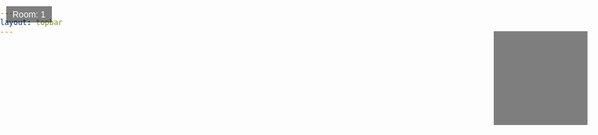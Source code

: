 ```yaml
---
layout: topbar
---
```


<html lang="en">
<head>
    <meta charset="UTF-8">
    <meta name="viewport" content="width=device-width, initial-scale=1.0">
    <title>Galería virtual astronómica</title>
    <style>
        body, html {
            margin: 0;
            padding: 0;
            overflow: hidden;
        }
        canvas {
            display: block;
        }
        #roomIndicator {
            position: absolute;
            top: 10px;
            left: 10px;
            padding: 5px 10px;
            background-color: rgba(0, 0, 0, 0.5);
            color: white;
            font-family: Arial, sans-serif;
        }
        #minimap {
            position: absolute;
            top: 50px;
            right: 20px;
            width: 150px;
            height: 150px;
            background-color: rgba(0, 0, 0, 0.5);
        }
        #minimap canvas {
            width: 100%;
            height: 100%;
        }
    </style>
</head>
<body>
    <canvas id="gameCanvas"></canvas>
    <div id="roomIndicator">Room: 1</div>
    <div id="minimap"><canvas id="minimapCanvas"></canvas></div>
    <script>
        const canvas = document.getElementById('gameCanvas');
        const ctx = canvas.getContext('2d');
        const roomIndicator = document.getElementById('roomIndicator');
        const minimapCanvas = document.getElementById('minimapCanvas');
        const minimapCtx = minimapCanvas.getContext('2d');
        canvas.width = window.innerWidth;
        canvas.height = window.innerHeight;
        minimapCanvas.width = 100;
        minimapCanvas.height = 100;

        let map = [];

        // Player settings
        const player = {
            x: 15,
            y: 2,
            angle: 0,
            speed: 0,
            turnSpeed: 0,
            minDistanceToWall: 0.1,
            maxDistanceToTexture: 1
        };

        let currentRoom = null;
        const textures = {};
        let skyTexture = null;
        let floorTexture = null;

        function preloadTextures(urls) {
            const promises = Object.entries(urls).map(([key, url]) => {
                return new Promise((resolve, reject) => {
                    if (textures[key]) {
                        resolve();
                    } else {
                        const img = new Image();
                        img.src = url;
                        img.onload = () => {
                            textures[key] = createMipmaps(img);
                            resolve();
                        };
                        img.onerror = reject;
                    }
                });
            });
            return Promise.all(promises);
        }

        function preloadSkyAndFloorTextures(skyUrl, floorUrl) {
            return new Promise((resolve, reject) => {
                const skyImg = new Image();
                skyImg.src = skyUrl;
                skyImg.onload = () => {
                    skyTexture = skyImg;
                    const floorImg = new Image();
                    floorImg.src = floorUrl;
                    floorImg.onload = () => {
                        floorTexture = floorImg;
                        resolve();
                    };
                    floorImg.onerror = reject;
                };
                skyImg.onerror = reject;
            });
        }

        function createMipmaps(image) {
            const mipmaps = [image];
            let width = image.width / 2;
            let height = image.height / 2;
            while (width >= 1 && height >= 1) {
                const canvas = document.createElement('canvas');
                canvas.width = width;
                canvas.height = height;
                const ctx = canvas.getContext('2d');
                ctx.drawImage(image, 0, 0, width, height);
                mipmaps.push(canvas);
                width /= 2;
                height /= 2;
            }
            return mipmaps;
        }

        function handleInput() {
            window.addEventListener('keydown', (e) => {
                switch (e.keyCode) {
                    case 37: player.turnSpeed = -0.05; break;
                    case 39: player.turnSpeed = 0.05; break;
                    case 38: player.speed = 0.1; break;
                    case 40: player.speed = -0.1; break;
                }
            });

            window.addEventListener('keyup', (e) => {
                switch (e.keyCode) {
                    case 37:
                    case 39: player.turnSpeed = 0; break;
                    case 38:
                    case 40: player.speed = 0; break;
                }
            });
        }

        function update() {
            player.angle += player.turnSpeed;
            const moveStep = player.speed;
            const newX = player.x + Math.cos(player.angle) * moveStep;
            const newY = player.y + Math.sin(player.angle) * moveStep;

            if (isValidMove(newX, newY)) {
                player.x = newX;
                player.y = newY;
            }

            checkRoomTransition();
        }

        function isValidMove(newX, newY) {
            const mapX = Math.floor(newX);
            const mapY = Math.floor(newY);
            if (newX < 0 || newX >= map[0].length || newY < 0 || newY >= map.length) {
                return false;
            }
            if (map[mapY][mapX] !== 0) {
                return false;
            }
            return true;
        }

        function checkRoomTransition() {
            const mapX = Math.floor(player.x);
            const mapY = Math.floor(player.y);
            const room = map[mapY][mapX];
            if (room !== currentRoom && room !== 0 && roomTextures[room]) {
                currentRoom = room;
                roomIndicator.innerText = `Room: ${room}`;
                preloadTextures({ [room]: roomTextures[room] }).then(() => {
                    draw();
                });
            }
        }

        function castRay(angle) {
            let x = player.x;
            let y = player.y;
            const sin = Math.sin(angle);
            const cos = Math.cos(angle);

            while (true) {
                x += cos * 0.01;
                y += sin * 0.01;
                const mapX = Math.floor(x);
                const mapY = Math.floor(y);

                if (map[mapY][mapX] !== 0) {
                    const dist = Math.sqrt((x - player.x) ** 2 + (y - player.y) ** 2);
                    const hitX = x - mapX;
                    const hitY = y - mapY;
                    const hitOffset = Math.abs(hitX) > Math.abs(hitY) ? hitX : hitY;
                    return { dist, texture: textures[map[mapY][mapX]], hitOffset, mapX, mapY };
                }
            }
        }

        function draw() {
            ctx.clearRect(0, 0, canvas.width, canvas.height);

            // Dibujar cielo rotado
            if (skyTexture) {
                const skyWidth = skyTexture.width;
                const skyHeight = skyTexture.height;
                const skyOffset = ((player.angle + 8* Math.PI) / (2 * Math.PI)) * skyWidth % skyWidth;

                ctx.drawImage(skyTexture, skyOffset, 0, skyWidth - skyOffset, skyHeight, 0, 0, canvas.width, canvas.height / 2);
                if (skyOffset > 0) {
                    ctx.drawImage(skyTexture, 0, 0, skyOffset, skyHeight, canvas.width - (skyOffset / skyWidth) * canvas.width, 0, (skyOffset / skyWidth) * canvas.width, canvas.height / 2);
                }
            }

            // Dibujar suelo rotado
            if (floorTexture) {
                const floorWidth = floorTexture.width;
                const floorHeight = floorTexture.height;
                const floorOffset = ((player.angle + 8* Math.PI) / (2 * Math.PI)) * floorWidth % floorWidth;

                ctx.drawImage(floorTexture, floorOffset, 0, floorWidth - floorOffset, floorHeight, 0, canvas.height / 2, canvas.width, canvas.height / 2);
                if (floorOffset > 0) {
                    ctx.drawImage(floorTexture, 0, 0, floorOffset, floorHeight, canvas.width - (floorOffset / floorWidth) * canvas.width, canvas.height / 2, (floorOffset / floorWidth) * canvas.width, canvas.height / 2);
                }
            }

            // Dibujar paredes
            const fov = Math.PI / 2;
            const numRays = canvas.width;
            const rayAngleStep = fov / numRays;

            for (let i = 0; i < numRays; i++) {
                const rayAngle = player.angle - fov / 2 + i * rayAngleStep;
                const { dist, texture, hitOffset } = castRay(rayAngle);
                const lineHeight = Math.min(canvas.height, canvas.height / dist);
                const lineOffset = (canvas.height - lineHeight) / 2;

                if (texture) {
                    const textureX = Math.floor(hitOffset * texture[0].width);
                    const textureY = 0;
                    const textureWidth = 1;
                    const textureHeight = texture[0].height;

                    ctx.drawImage(
                        texture[0
                        ],
                        textureX, textureY, textureWidth, textureHeight,
                        i, lineOffset, 1, lineHeight
                    );
                } else {
                    ctx.fillStyle = 'black';
                    ctx.fillRect(i, lineOffset, 1, lineHeight);
                }
            }

            // Dibujar minimapa
            minimapCtx.clearRect(0, 0, minimapCanvas.width, minimapCanvas.height);
            const scale = minimapCanvas.width / map[0].length;
            minimapCtx.fillStyle = 'white';
            for (let y = 0; y < map.length; y++) {
                for (let x = 0; x < map[y].length; x++) {
                    if (map[y][x] !== 0) {
                        minimapCtx.fillRect(x * scale, y * scale, scale, scale);
                    }
                }
            }
            minimapCtx.fillStyle = 'red';
            minimapCtx.fillRect(player.x * scale - scale / 4, player.y * scale - scale / 4, scale / 2, scale / 2);
        }

        function gameLoop() {
            update();
            draw();
            requestAnimationFrame(gameLoop);
        }

        function init() {
            handleInput();
            fetch('https://raw.githubusercontent.com/nicomedinap/nicomedinap.github.io/master/apuntes/JavaScript/textures.json')
                .then(response => response.json())
                .then(data => {
                    skyTextureUrl = data.skyTexture;
                    floorTextureUrl = data.floorTexture;
                    roomTextures = data.roomTextures;

                    return preloadSkyAndFloorTextures(skyTextureUrl, floorTextureUrl);
                })
                .then(() => preloadTextures(roomTextures))
                .then(() => fetch('https://raw.githubusercontent.com/nicomedinap/nicomedinap.github.io/master/apuntes/JavaScript/Mapa.js'))
                .then(response => response.text())
                .then(script => {
                    const mapaMatch = script.match(/const map = (\[[\s\S]*?\]);/);
                    if (mapaMatch) {
                        map = JSON.parse(mapaMatch[1]);
                        currentRoom = map[Math.floor(player.y)][Math.floor(player.x)];
                        roomIndicator.innerText = `Room: ${currentRoom}`;
                        gameLoop();
                    } else {
                        throw new Error('No se pudo encontrar el mapa en el script.');
                    }
                })
                .catch(console.error);
        }

        init();
    </script>
</body>
</html>
